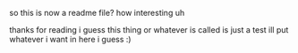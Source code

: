 so this is now a readme file?
how interesting
uh

thanks for reading i guess
this thing or whatever is called is just a test
ill put whatever i want in here i guess
:)
